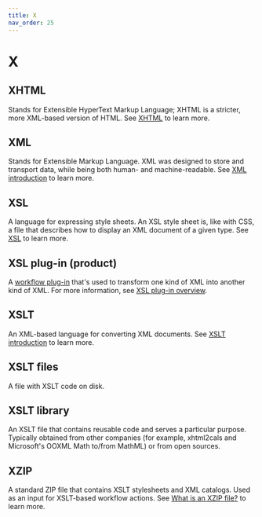 ```yaml
---
title: X
nav_order: 25
---
```


# X

## XHTML
Stands for Extensible HyperText Markup Language; XHTML is a stricter, more XML-based version of HTML. See [XHTML](https://developer.mozilla.org/en-US/docs/Web/Guide/HTML/XHTML) to learn more.

## XML
Stands for Extensible Markup Language. XML was designed to store and transport data, while being both human- and machine-readable. See [XML introduction](https://developer.mozilla.org/en-US/docs/Web/XML/XML_introduction) to learn more.

## XSL
A language for expressing style sheets. An XSL style sheet is, like with CSS, a file that describes how to display an XML document of a given type. See [XSL](https://en.wikipedia.org/wiki/XSL) to learn more.

## XSL plug-in (product)
A [workflow plug-in](/w.html#workflow-plug-ins) that's used to transform one kind of XML into another kind of XML. For more information, see [XSL plug-in overview](https://help.typefi.com/hc/en-us/articles/360001359235).

## XSLT
An XML-based language for converting XML documents. See [XSLT introduction](https://www.w3schools.com/xml/xsl_intro.asp) to learn more.

## XSLT files
A file with XSLT code on disk.

## XSLT library
An XSLT file that contains reusable code and serves a particular purpose. Typically obtained from other companies (for example, xhtml2cals and Microsoft's OOXML Math to/from MathML) or from open sources.

## XZIP
A standard ZIP file that contains XSLT stylesheets and XML catalogs. Used as an input for XSLT-based workflow actions. See [What is an XZIP file?](https://help.typefi.com/hc/en-us/articles/360001674396) to learn more.
